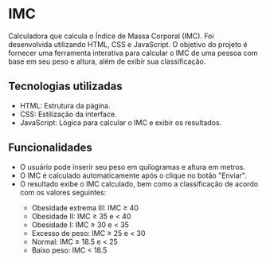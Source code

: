 # IMC
 Calculadora que calcula o Índice de Massa Corporal (IMC). Foi  desenvolvida utilizando HTML, CSS e JavaScript. O objetivo do projeto é fornecer uma ferramenta interativa para calcular o IMC de uma pessoa com base em seu peso e altura, além de exibir sua classificação.

<h2> Tecnologias utilizadas </h2>
<ul>
 <li>HTML: Estrutura da página.</li>
 <li>CSS: Estilização da interface. </li>
 <li>JavaScript: Lógica para calcular o IMC e exibir os resultados.</li>
</ul>

<h2> Funcionalidades </h2>
<ul>
 <li>O usuário pode inserir seu peso em quilogramas e altura em metros. </li>
 <li>O IMC é calculado automaticamente após o clique no botão "Enviar". </li>
 <li>O resultado exibe o IMC calculado, bem como a classificação de acordo com os valores seguintes:</li>
 <ul>
  <li>Obesidade extrema III: IMC ≥ 40 </li>
  <li>Obesidade II: IMC ≥ 35 e < 40 </li>
  <li>Obesidade I: IMC ≥ 30 e < 35 </li>
  <li>Excesso de peso: IMC ≥ 25 e < 30 </li>
  <li>Normal: IMC ≥ 18.5 e < 25 </li>
  <li>Baixo peso: IMC < 18.5</li>
 </ul>
</ul>
